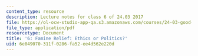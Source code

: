 ```yaml
---
content_type: resource
description: Lecture notes for class 6 of 24.03 2017
file: https://ol-ocw-studio-app-qa.s3.amazonaws.com/courses/24-03-good-food-ethics-and-politics-of-food-spring-2017/6e049070311f0286fa52ee4d562e220d_MIT24_03S17_lec06.pdf
file_type: application/pdf
resourcetype: Document
title: '6: Famine Relief: Ethics or Politics?'
uid: 6e049070-311f-0286-fa52-ee4d562e220d
---
```

